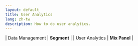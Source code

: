 ```yaml
---
layout: default
title: User Analytics
lang: zh-tw
description: How to do user analytics.
---
```


| Data Management | **Segment** |
| User Analytics | **Mix Panel** |